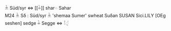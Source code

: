 𓇔 Süd/syr ⇔ [[𓇓]] shar𓏏 Sahar  
M24 𓇔 Sδ : Süd/syr 𓇔 'shemaa Sumer' swheat Suδan SUSAN Sici.LILY [OEg seshen] sedge 𓇓 Segge ⇔ 𓇕𓋑  
